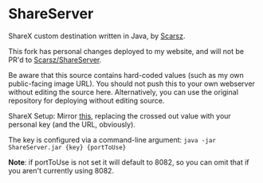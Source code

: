 # ShareServer

ShareX custom destination written in Java, by [Scarsz](https://github.com/Scarsz).

This fork has personal changes deployed to my website, and will not be PR'd to [Scarsz/ShareServer](https://github.com/Scarsz/ShareServer).

Be aware that this source contains hard-coded values (such as my own public-facing image URL). You should not push this to your own webserver without editing the source here.
Alternatively, you can use the original repository for deploying without editing source.

ShareX Setup:
Mirror [this](https://img.greemdev.net/pCxHcFsRpf/ShareX_2019-03-21_14-22-55.png), 
replacing the crossed out value with your personal key (and the URL, obviously).

The key is configured via a command-line argument:
`java -jar ShareServer.jar {key} {portToUse}`

**Note**: if portToUse is not set it will default to 8082, so you can omit that if you aren't currently using 8082.
